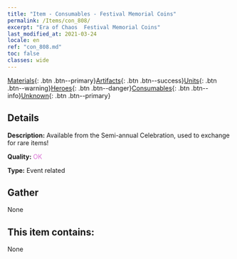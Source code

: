 ```yaml
---
title: "Item - Consumables - Festival Memorial Coins"
permalink: /Items/con_808/
excerpt: "Era of Chaos  Festival Memorial Coins"
last_modified_at: 2021-03-24
locale: en
ref: "con_808.md"
toc: false
classes: wide
---
```

 [Materials](/Items/){: .btn .btn--primary}[Artifacts](/Items/Artifacts/){: .btn .btn--success}[Units](/Items/Units/){: .btn .btn--warning}[Heroes](/Items/Heroes/){: .btn .btn--danger}[Consumables](/Items/Consumables/){: .btn .btn--info}[Unknown](/Items/Unknown/){: .btn .btn--primary}

## Details
 **Description:** Available from the Semi-annual Celebration, used to exchange for rare items!

 **Quality:** <span style="color: #DA70D6">OK</span>

 **Type:** Event related

## Gather

  None

## This item contains:

  None


